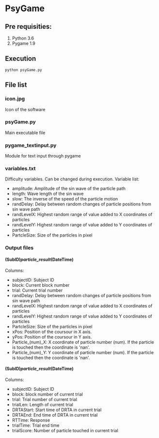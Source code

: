 # PsyGame
## Pre requisities:
  1. Python 3.6
  2. Pygame 1.9
## Execution
```
python psyGame.py
````
## File list
### icon.jpg
Icon of the software
### psyGame.py
Main executable file
### pygame_textinput.py
Module for text input through pygame
### variables.txt
Difficulty variables. Can be changed during execution. Variable list:
* amplitude: Amplitude of the sin wave of the particle path
* length: Wave length of the sin wave
* slow: The inverse of the speed of the particle motion
* randDelay: Delay between random changes of particle positions from sin wave path
* randLevelX: Highest random range of value added to X coordinates of particles
* randLevelY: Highest random range of value added to Y coordinates of particles
* PartcleSize: Size of the particles in pixel

### Output files 
#### (SubID)_particle_result_(DateTime) 
Columns:
* subjectID: Subject ID
* block: Current block number
* trial: Current trial number
* randDelay: Delay between random changes of particle positions from sin wave path
* randLevelX: Highest random range of value added to X coordinates of particles
* randLevelY: Highest random range of value added to Y coordinates of particles
* PartcleSize: Size of the particles in pixel
* xPos: Position of the coursour in X axis.
* yPos: Position of the coursour in Y axis.
* Particle_(num)_X: X coordinate of	particle number (num). If the particle is touched then the coordinate is 'nan'.
* Particle_(num)_Y: Y coordinate of	particle number (num). If the particle is touched then the coordinate is 'nan'.

#### (SubID)_particle_result_(DateTime)
Columns: 
* subjectID: Subject ID
* block: block number of current trial
* trial: Trial number of current trial
* trialLen: Length of current trial
* DRTAStart: Start time of DRTA in current trial 
* DRTAEnd: End time of DRTA in current trial
* RTTime: Response
* trialTime: Trial end time 
* trialScore: Number of particle touched in current trial






 
